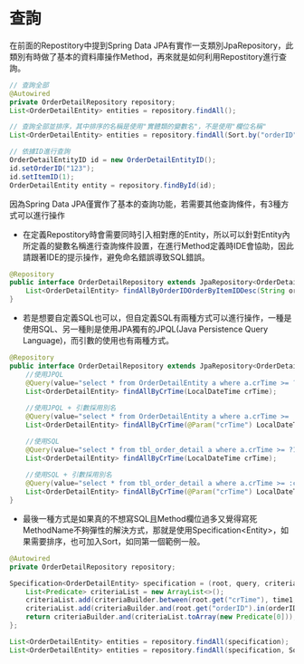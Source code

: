 # 查詢

在前面的Repostitory中提到Spring Data JPA有實作一支類別JpaRepository，此類別有時做了基本的資料庫操作Method，再來就是如何利用Repostitory進行查詢。

```java
// 查詢全部
@Autowired
private OrderDetailRepository repository;
List<OrderDetailEntity> entities = repository.findAll();

// 查詢全部並排序，其中排序的名稱是使用"實體類的變數名"，不是使用"欄位名稱"
List<OrderDetailEntity> entities = repository.findAll(Sort.by("orderID").and(Sort.by("itemID").descending()));

// 依據ID進行查詢
OrderDetailEntityID id = new OrderDetailEntityID();
id.setOrderID("123");
id.setItemID(1);
OrderDetailEntity entity = repository.findById(id);
```

因為Spring Data JPA僅實作了基本的查詢功能，若需要其他查詢條件，有3種方式可以進行操作

* 在定義Repostitory時會需要同時引入相對應的Entity，所以可以針對Entity內所定義的變數名稱進行查詢條件設置，在進行Method定義時IDE會協助，因此請跟著IDE的提示操作，避免命名錯誤導致SQL錯誤。

```java
@Repository
public interface OrderDetailRepository extends JpaRepository<OrderDetailEntity, OrderDetailEntityID>, JpaSpecificationExecutor<OrderDetailEntity> {
    List<OrderDetailEntity> findAllByOrderIDOrderByItemIDDesc(String orderID);
}
```

* 若是想要自定義SQL也可以，但自定義SQL有兩種方式可以進行操作，一種是使用SQL、另一種則是使用JPA獨有的JPQL(Java Persistence Query Language)，而引數的使用也有兩種方式。

```java
@Repository
public interface OrderDetailRepository extends JpaRepository<OrderDetailEntity, OrderDetailEntityID>, JpaSpecificationExecutor<OrderDetailEntity> {
    //使用JPQL
    @Query(value="select * from OrderDetailEntity a where a.crTime >= ?1")
    List<OrderDetailEntity> findAllByCrTime(LocalDateTime crTime);
    
    //使用JPQL + 引數採用別名
    @Query(value="select * from OrderDetailEntity a where a.crTime >= :crTime")
    List<OrderDetailEntity> findAllByCrTime(@Param("crTime") LocalDateTime crTime);

    //使用SQL
    @Query(value="select * from tbl_order_detail a where a.crTime >= ?1", nativeQuery = true)
    List<OrderDetailEntity> findAllByCrTime(LocalDateTime crTime);
    
    //使用SQL + 引數採用別名
    @Query(value="select * from tbl_order_detail a where a.crTime >= :crTime", nativeQuery = true)
    List<OrderDetailEntity> findAllByCrTime(@Param("crTime") LocalDateTime crTime);
}
```

* 最後一種方式是如果真的不想寫SQL且Method欄位過多又覺得寫死MethodName不夠彈性的解決方式，那就是使用Specification\<Entity>，如果需要排序，也可加入Sort，如同第一個範例一般。

```java
@Autowired
private OrderDetailRepository repository;

Specification<OrderDetailEntity> specification = (root, query, criteriaBuilder) -> {
    List<Predicate> criteriaList = new ArrayList<>();
    criteriaList.add(criteriaBuilder.between(root.get("crTime"), time1, time2));
    criteriaList.add(criteriaBuilder.and(root.get("orderID").in(orderIDs)));
    return criteriaBuilder.and(criteriaList.toArray(new Predicate[0]));
};

List<OrderDetailEntity> entities = repository.findAll(specification);
List<OrderDetailEntity> entities = repository.findAll(specification, Sort.by("orderID").and(Sort.by("itemID").descending()));
```
